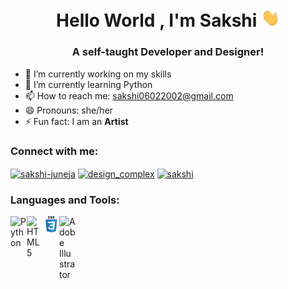 <h1 align="center">Hello World , I'm Sakshi
<img src="https://raw.githubusercontent.com/ABSphreak/ABSphreak/master/gifs/Hi.gif" width="30px"></h2>
<h3 align="center">A self-taught Developer and Designer!</h3>

- 🔭 I’m currently working on my skills 
- 🌱 I’m currently learning Python
- 📫 How to reach me: <a href="mailto:sakshi06022002@gmail.com">sakshi06022002@gmail.com</a>
- 😄 Pronouns: she/her
- ⚡ Fun fact: I am an **Artist**

<h3 align="left">Connect with me:</h3>
<p align="left">
<a href="https://www.linkedin.com/in/sakshi-juneja-5376971b7/" target="blank"><img align="center" src="https://raw.githubusercontent.com/rahuldkjain/github-profile-readme-generator/master/src/images/icons/Social/linked-in-alt.svg" alt="sakshi-juneja" height="30" width="40" /></a>
<a href="https://www.instagram.com/design_complex/" target="blank"><img align="center" src="https://raw.githubusercontent.com/rahuldkjain/github-profile-readme-generator/master/src/images/icons/Social/instagram.svg" alt="design_complex" height="30" width="40" /></a>
<a href="https://twitter.com/sakshi0602" target="blank"><img align="center" src="https://raw.githubusercontent.com/rahuldkjain/github-profile-readme-generator/master/src/images/icons/Social/twitter.svg" alt="sakshi" height="30" width="40" /></a>  
</p>

<h3 align="left">Languages and Tools:</h3>
<img align="left" alt="Python" width="26px" src="https://www.vectorlogo.zone/util/preview.html?image=/logos/python/python-icon.svg" />
<img align="left" alt="HTML5" width="26px" src="https://www.vectorlogo.zone/logos/w3_html5/w3_html5-icon.svg" />
<img align="left" alt="CSS3" width="26px" src="https://raw.githubusercontent.com/github/explore/80688e429a7d4ef2fca1e82350fe8e3517d3494d/topics/css/css.png" />
<img align="left" alt="Adobe Illustrator" width="26px" src="https://www.vectorlogo.zone/logos/adobe_illustrator/adobe_illustrator-icon.svg" />
